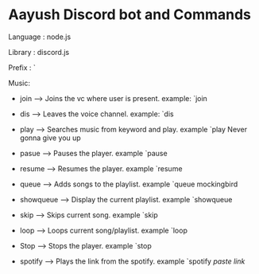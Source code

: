 # Aayush Discord bot and Commands
Language : node.js

Library : discord.js

Prefix : `

Music:

- join --> Joins the vc where user is present. example: `join

- dis --> Leaves the voice channel. example: `dis

- play --> Searches music from keyword and play. example `play Never gonna give you up

- pasue --> Pauses the player. example `pause

- resume --> Resumes the player. example `resume 

- queue --> Adds songs to the playlist. example `queue mockingbird

- showqueue --> Display the current playlist. example `showqueue

- skip --> Skips current song. example `skip

- loop --> Loops current song/playlist. example `loop

- Stop --> Stops the player. example `stop

- spotify --> Plays the link from the spotify. example `spotify <i>paste link</i>